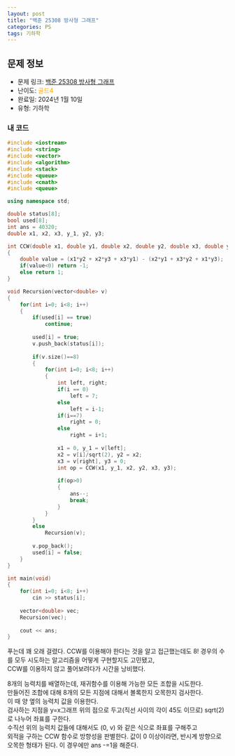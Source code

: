 ```yaml
---
layout: post
title: "백준 25308 방사형 그래프"
categories: PS
tags: 기하학
---
```


## 문제 정보
- 문제 링크: [백준 25308 방사형 그래프](https://www.acmicpc.net/problem/25308)
- 난이도: <span style="color:#FFA500">골드4</span>
- 완료일: 2024년 1월 10일
- 유형: 기하학

### 내 코드

```C++
#include <iostream>
#include <string>
#include <vector>
#include <algorithm>
#include <stack>
#include <queue>
#include <cmath>
#include <queue>

using namespace std;

double status[8];
bool used[8];
int ans = 40320;
double x1, x2, x3, y_1, y2, y3;

int CCW(double x1, double y1, double x2, double y2, double x3, double y3)
{
	double value = (x1*y2 + x2*y3 + x3*y1) - (x2*y1 + x3*y2 + x1*y3);
	if(value<0) return -1;
	else return 1;
}

void Recursion(vector<double> v)
{
	for(int i=0; i<8; i++)
	{
		if(used[i] == true)
			continue;
		
		used[i] = true;
		v.push_back(status[i]);
		
		if(v.size()==8)
		{
			for(int i=0; i<8; i++)
			{
				int left, right;
				if(i == 0)
					left = 7;
				else
					left = i-1;
				if(i==7)
					right = 0;
				else
					right = i+1;
				
				x1 = 0, y_1 = v[left];
				x2 = v[i]/sqrt(2), y2 = x2;
				x3 = v[right], y3 = 0;
				int op = CCW(x1, y_1, x2, y2, x3, y3);
				
				if(op>0)
				{
					ans--;
					break;
				}
			}
		}
		else
			Recursion(v);
		
		v.pop_back();
		used[i] = false;
	}
}

int main(void)
{
	for(int i=0; i<8; i++)
		cin >> status[i];
	
	vector<double> vec;
	Recursion(vec);
	
	cout << ans;
}
```

푸는데 꽤 오래 걸렸다. CCW를 이용해야 한다는 것을 알고 접근했는데도 8! 경우의 수를 모두 시도하는 알고리즘을 어떻게 구현할지도 고민됐고,  
CCW를 이용하지 않고 풀어보려다가 시간을 낭비했다.  

8개의 능력치를 배열하는데, 재귀함수를 이용해 가능한 모든 조합을 시도한다.  
만들어진 조합에 대해 8개의 모든 지점에 대해서 볼록한지 오목한지 검사한다.  
이 때 양 옆의 능력치 값을 이용한다.  
검사하는 지점을 y=x그래프 위의 점으로 두고(직선 사이의 각이 45도 이므로) sqrt(2)로 나누어 좌표를 구한다.  
수직선 위의 능력치 값들에 대해서도 (0, v) 와 같은 식으로 좌표를 구해주고  
외적을 구하는 CCW 함수로 방향성을 판별한다. 값이 0 이상이라면, 반시계 방향으로 오목한 형태가 된다. 이 경우에만 ans -=1을 해준다.  
  

